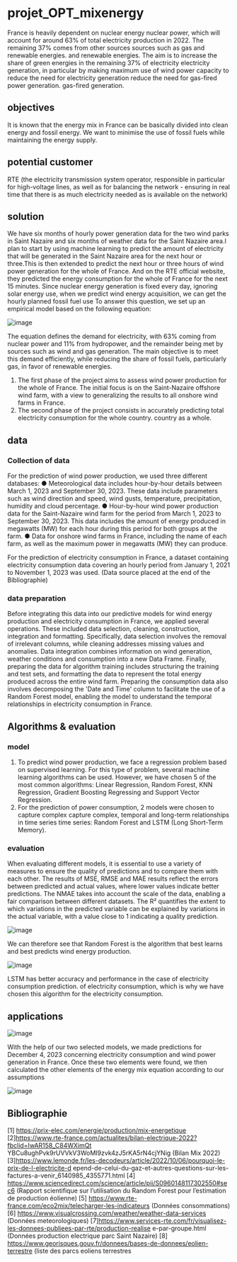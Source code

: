 # projet_OPT_mixenergy
France is heavily dependent on nuclear energy nuclear power, which will account for around 63% of total electricity production in 2022. The remaining 37% comes from other sources sources such as gas and renewable energies. and renewable energies. The aim is to increase the share of green energies in the remaining 37% of electricity electricity generation, in particular by making maximum use of wind power capacity to reduce the need for electricity generation reduce the need for gas-fired power generation. gas-fired generation.   
## objectives
It is known that the energy mix in France can be basically divided into clean energy and fossil energy. We want to minimise the use of fossil fuels while maintaining the energy supply.  
## potential customer
RTE (the electricity transmission system operator, responsible in particular for high-voltage lines, as well as for balancing the network - ensuring in real time that there is as much 
electricity needed as is available on the network)
## solution
We have six months of hourly power generation data for the two wind parks in Saint Nazaire and six months of weather data for the Saint Nazaire area.I plan to start by using machine learning to predict the
amount of electricity that will be generated in the Saint Nazaire area for the next hour or three.This is then extended to predict the next hour or three hours of wind power generation for the whole of France.
And on the RTE official website, they predicted the energy consumption for the whole of France for the next 15 minutes. Since nuclear energy generation is fixed every day, ignoring solar energy use, when we predict 
wind energy acquisition, we can get the hourly planned fossil fuel use
To answer this question, we set up an empirical model based on the following equation:   

![image](https://github.com/kehanantoineLIU/projet_OPT_mixenergy/assets/125217787/bd12d46f-ea39-4044-8019-322bfa8b4696)    

The equation defines the demand for electricity, with 63% coming from nuclear power and 11% from hydropower, and the remainder being met by sources such as wind and gas generation. The main objective is to meet this demand efficiently, while reducing the share of fossil fuels, particularly gas, in favor of renewable energies.   
1. The first phase of the project aims to assess wind power production for the whole of France. The initial focus is on the Saint-Nazaire offshore wind farm, with a view to generalizing the results to all onshore wind farms in France. 
2. The second phase of the project consists in accurately predicting total electricity consumption for the whole country.
country as a whole.

## data
### Collection of data  
For the prediction of wind power production, we used three different databases:
● Meteorological data includes hour-by-hour details between March 1, 2023 and September 30, 2023. These data include parameters such as wind direction and speed, wind gusts, temperature, precipitation, humidity and cloud percentage.
● Hour-by-hour wind power production data for the Saint-Nazaire wind farm for the period from March 1, 2023 to September 30, 2023. This data includes the amount of energy produced in megawatts (MW) for each hour during this period for both groups at the farm.
● Data for onshore wind farms in France, including the name of each farm, as well as the maximum power in megawatts (MW) they can produce. 

For the prediction of electricity consumption in France, a dataset containing electricity consumption data covering an hourly period from January 1, 2021 to November 1, 2023 was used.
(Data source placed at the end of the Bibliographie)

### data preparation 
Before integrating this data into our predictive models for wind energy production and electricity consumption in France, we applied several operations. These included data selection, cleaning, construction, integration and formatting. Specifically, data selection involves the removal of irrelevant columns, while cleaning addresses missing values and anomalies. Data integration combines information on wind generation, weather conditions and consumption into a new Data Frame. Finally, preparing the data for algorithm training includes structuring the training and test sets, and formatting the data to represent the total energy produced across the entire wind farm. Preparing the consumption data also involves decomposing the 'Date and Time' column to facilitate the use of a Random Forest model, enabling the model to understand the temporal relationships in electricity consumption in France.

## Algorithms & evaluation 
### model
1. To predict wind power production, we face a regression problem based on supervised learning. For this type of problem, several machine learning algorithms can be used. However, we have chosen 5 of the most common algorithms: Linear Regression, Random Forest, KNN Regression, Gradient Boosting Regressing and Support Vector Regression. 
2. For the prediction of power consumption, 2 models were chosen to capture complex capture complex, temporal and long-term relationships in time series time series: Random Forest and LSTM (Long Short-Term Memory).
### evaluation
When evaluating different models, it is essential to use a variety of measures to ensure the quality of predictions and to compare them with each other. The results of MSE, RMSE and MAE results reflect the errors between predicted and actual values, where lower values indicate better predictions. The NMAE takes into account the scale of the data, enabling a fair comparison between different datasets. The R² quantifies the extent to which variations in the predicted variable can be explained by variations in the actual variable, with a value close to 1 indicating a quality prediction.   

![image](https://github.com/kehanantoineLIU/projet_OPT_mixenergy/assets/125217787/bff1d0c5-2dfc-4b68-bf29-ea9fb59bd0c5)   

We can therefore see that Random Forest is the algorithm that best learns and best predicts wind energy production.   

![image](https://github.com/kehanantoineLIU/projet_OPT_mixenergy/assets/125217787/8290daab-7523-4f0c-b648-7737b75f36be)   

LSTM has better accuracy and performance in the case of electricity consumption prediction. of electricity consumption, which is why we have chosen this algorithm for the electricity consumption.

## applications   

![image](https://github.com/kehanantoineLIU/projet_OPT_mixenergy/assets/125217787/b67b9c71-9067-44ac-be2d-6e6d56275048)   


With the help of our two selected models, we made predictions for December 4, 2023 concerning electricity consumption and wind power generation in France. Once these two elements were found, we then calculated the other elements of the energy mix equation according to our assumptions   

![image](https://github.com/kehanantoineLIU/projet_OPT_mixenergy/assets/125217787/6dc9ced2-fab1-44e6-8b19-3a6f02491402)



## Bibliographie
[1] https://prix-elec.com/energie/production/mix-energetique
[2]https://www.rte-france.com/actualites/bilan-electrique-2022?fbclid=IwAR158_C84WXimQt
YBCu8ughPvk9rUVVkV3WoMI9zvk4zJ5rKA5rN4cjYNig (Bilan Mix 2022)
[3]https://www.lemonde.fr/les-decodeurs/article/2022/10/06/pourquoi-le-prix-de-l-electricite-d
epend-de-celui-du-gaz-et-autres-questions-sur-les-factures-a-venir_6140985_4355771.html
[4] https://www.sciencedirect.com/science/article/pii/S0960148117302550#sec6 (Rapport
scientifique sur l’utilisation du Random Forest pour l’estimation de production éolienne)
[5] https://www.rte-france.com/eco2mix/telecharger-les-indicateurs (Données
consommations)
[6] https://www.visualcrossing.com/weather/weather-data-services (Données
meteorologiques)
[7]https://www.services-rte.com/fr/visualisez-les-donnees-publiees-par-rte/production-realise
e-par-groupe.html (Données production electrique parc Saint Nazaire)
[8] https://www.georisques.gouv.fr/donnees/bases-de-donnees/eolien-terrestre (liste des
parcs eoliens terrestres
